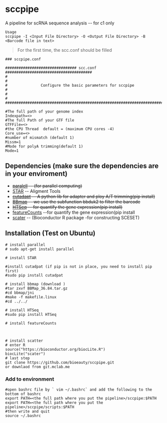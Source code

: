# sccpipe
A pipeline for scRNA sequence analysis -- for c1 only 

```shell
Usage
sccpipe -I <Input File Directory> -O <Output File Directory> -B <Barcode file in text>
```
> For the first time, the scc.conf should be filled 

```shell
### sccpipe.conf

################################ scc.conf #######################################
#																				#
#	 			Configure the basic parameters for sccpipe						#
#																				#
#################################################################################

#The full path of your genome index
Indexpath=<>
#The full Path of your GTF file 
GTFFile=<>
#the CPU Thread  default = (maximum CPU cores -4)
Core_use=<>
#number of mismatch (default 1)
Missm=1
#Mode for polyA trimming(default 1)
Mode=1
```

## Dependencies (make sure the dependencies are in your enviroment)
* ~~[paralell](https://www.gnu.org/software/parallel/) -- (for parallel computing)~~
* [STAR](https://github.com/alexdobin/STAR)    -- Aligment Tools 
* ~~[cutadapt](http://cutadapt.readthedocs.io/en/stable/guide.html) -- A python lib for adapter and ploy A/T trimming(pip install)~~
* ~~[BBmap](https://sourceforge.net/projects/bbmap/)    -- we use the subfunction bbduk2 to filter the barcode~~
* ~~[HTSeq](http://www-huber.embl.de/users/anders/HTSeq/doc/overview.html)    -- for quantify the gene expression(pip install)~~
* [featureCounts](http://subread.sourceforge.net/)  --for quantify the gene expression(pip install
* [scater](http://bioconductor.org/packages/release/bioc/html/scater.html)   -- (Bioconductor R package -for constructing SCESET)

## Installation (Test on Ubuntu)
```shell
# install parallel
# sudo apt-get install parallel  

# install STAR 

#install cutadpat (if pip is not in place, you need to install pip first)
#sudo pip install cutadpat

# install bbmap (download )
#tar zxvf BBMap_36.84.tar.gz
#cd bbmap/jni
#make -f makefile.linux
#cd ../../

# install HTSeq
#sudo pip install HTSeq

# install featureCounts



# install scatter
# enter R
source("https://bioconductor.org/biocLite.R")
biocLite("scater")
# last step 
git clone https://github.com/bioeauty/sccpipe.git
or downlaod from git.mclab.me
```

### Add to environment

```shell
#open bashrc file by ` vim ~/.bashrc` and add the following to the bottom of bashrc
export PATH=<the full path where you put the pipeline>/sccpipe:$PATH
export PATH=<the full path where you put the pipeline>/sccpipe/scripts:$PATH
#then write and quit
source ~/.bashrc
```
